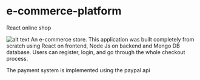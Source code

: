 # e-commerce-platform
React online shop</br>

![alt text](https://i.ibb.co/YfhHgGJ/shoes-Genius1.png)
An e-commerce store. This application was built completely from scratch using React on frontend, Node Js on backend and Mongo DB database. Users can register, login, and go through the whole checkout process.

The payment system is implemented using the paypal api
